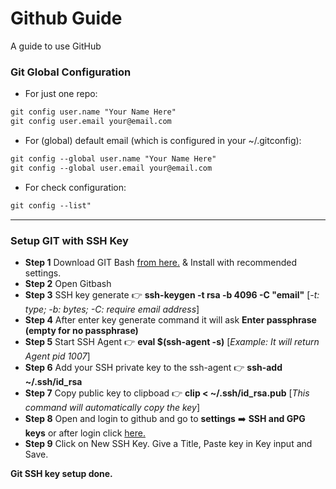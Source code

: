 # Github Guide
A guide to use GitHub


### Git Global Configuration

* For just one repo:
``` html
git config user.name "Your Name Here"
git config user.email your@email.com
```

* For (global) default email (which is configured in your ~/.gitconfig):
``` html
git config --global user.name "Your Name Here"
git config --global user.email your@email.com
```

* For check configuration:
``` html
git config --list"
```

---
### Setup GIT with SSH Key
* **Step 1** Download GIT Bash [from here.](https://git-scm.com/downloads) & Install with recommended settings.
* **Step 2** Open Gitbash
* **Step 3** SSH key generate :point_right: **ssh-keygen -t rsa -b 4096 -C "email"** [*-t: type; -b: bytes; -C: require email address*]
* **Step 4** After enter key generate command it will ask **Enter passphrase (empty for no passphrase)**
* **Step 5** Start SSH Agent :point_right: **eval $(ssh-agent -s)** [*Example: It will return Agent pid 1007*]
* **Step 6** Add your SSH private key to the ssh-agent :point_right: **ssh-add ~/.ssh/id_rsa**
* **Step 7** Copy public key to clipboad :point_right: **clip < ~/.ssh/id_rsa.pub** [*This command will automatically copy the key*]
* **Step 8** Open and login to github and go to **settings** :arrow_right: **SSH and GPG keys** or after login click [here.](https://github.com/settings/keys)
* **Step 9** Click on New SSH Key. Give a Title, Paste key in Key input and Save.

**Git SSH key setup done.**
